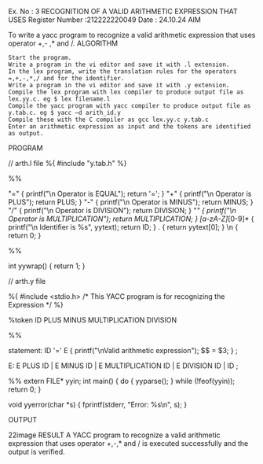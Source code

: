 Ex. No : 3
RECOGNITION OF A VALID ARITHMETIC EXPRESSION THAT USES
Register Number :212222220049
Date : 24.10.24
AIM

To write a yacc program to recognize a valid arithmetic expression that uses operator +,- ,* and /.
ALGORITHM

    Start the program.
    Write a program in the vi editor and save it with .l extension.
    In the lex program, write the translation rules for the operators =,+,-,*,/ and for the identifier.
    Write a program in the vi editor and save it with .y extension.
    Compile the lex program with lex compiler to produce output file as lex.yy.c. eg $ lex filename.l
    Compile the yacc program with yacc compiler to produce output file as y.tab.c. eg $ yacc –d arith_id.y
    Compile these with the C compiler as gcc lex.yy.c y.tab.c
    Enter an arithmetic expression as input and the tokens are identified as output.

PROGRAM

// arth.l file
%{
#include "y.tab.h"
%}

%%

"=" { printf("\n Operator is EQUAL"); return '='; } "+" { printf("\n Operator is PLUS"); return PLUS; }
"-" { printf("\n Operator is MINUS"); return MINUS; }
"/" { printf("\n Operator is DIVISION"); return DIVISION; }
"*" { printf("\n Operator is MULTIPLICATION"); return MULTIPLICATION; } [a-zA-Z]*[0-9]* { printf("\n Identifier is %s", yytext); return ID; }
. { return yytext[0]; }
\n { return 0; }

%%

int yywrap() { return 1;
}

// arth.y file

%{
#include <stdio.h>
/* This YACC program is for recognizing the Expression */
%}

%token ID PLUS MINUS MULTIPLICATION DIVISION

%%

statement: ID '=' E {
printf("\nValid arithmetic expression");
$$ = $3;
}
;

E: E PLUS ID
| E MINUS ID
| E MULTIPLICATION ID
| E DIVISION ID
| ID
;

%%
extern FILE* yyin; int main() {
do {
yyparse();
} while (!feof(yyin)); return 0;
}

void yyerror(char *s) { fprintf(stderr, "Error: %s\n", s);
}

OUTPUT

22image
RESULT
A YACC program to recognize a valid arithmetic expression that uses operator +,-,* and / is executed successfully and the output is verified.
